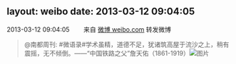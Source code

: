 layout: weibo
date: 2013-03-12 09:04:05
---
2013-03-12 09:04:05  &nbsp;&nbsp;&nbsp;&nbsp;&nbsp;&nbsp; 来自 <a href="http://weibo.com/" rel="nofollow">微博 weibo.com</a>
转发微博
>  @南都周刊: #微语录#学术虽精，道德不足，犹诸筑高屋于流沙之上，稍有震摇，无不倾倒。——“中国铁路之父”詹天佑（1861-1919） ​​​
>  ![图片](https://ww2.sinaimg.cn/large/61d7cd94jw1e2mpocsqp6j.jpg)
